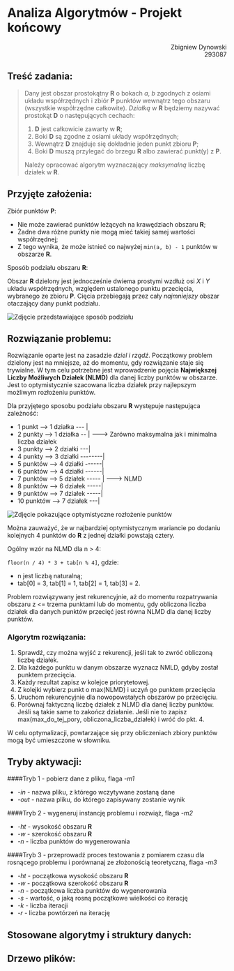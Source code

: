 # Analiza Algorytmów - Projekt końcowy

<p align="right"> Zbigniew Dynowski<br>293087</p>

## Treść zadania:

> Dany jest obszar prostokątny **R** o bokach *a*, *b* zgodnych z osiami układu współrzędnych i zbiór **P** punktów wewnątrz tego obszaru (wszystkie współrzędne całkowite). *Działką* w **R** będziemy nazywać prostokąt **D** o następujących cechach:
>
> 1. **D** jest całkowicie zawarty w **R**;
> 2. Boki **D** są zgodne z osiami układy współrzędnych;
> 3. Wewnątrz **D** znajduje się dokładnie jeden punkt zbioru **P**;
> 4. Boki **D** muszą przylegać do brzegu **R** albo zawierać punkt(y) z **P**.
>
> Należy opracować algorytm wyznaczający *maksymalną* liczbę działek w **R**.

## Przyjęte założenia:

Zbiór punktów **P**:

* Nie może zawierać punktów leżących na krawędziach obszaru **R**;
* Żadne dwa różne punkty nie mogą mieć takiej samej wartości współrzędnej;
* Z tego wynika, że może istnieć co najwyżej `min(a, b) - 1` punktów w obszarze **R**.

Sposób podziału obszaru **R**:

Obszar **R** dzielony jest jednocześnie dwiema prostymi wzdłuż osi *X* i *Y* układu współrzędnych, względem ustalonego punktu przecięcia, wybranego ze zbioru **P**. Cięcia przebiegają przez cały *najmniejszy* obszar otaczający dany punkt podziału.

![Zdjęcie przedstawiające sposób podziału](/path "Podział na zdjęciu następuje zgodnie z numeracją punktów przecięcia")

## Rozwiązanie problemu:

Rozwiązanie oparte jest na zasadzie *dziel i rządź*. Początkowy problem dzielony jest na mniejsze, aż do momentu, gdy rozwiązanie staje się trywialne. W tym celu potrzebne jest wprowadzenie pojęcia **Największej Liczby Możliwych Działek (NLMD)** dla danej liczby punktów w obszarze. Jest to optymistycznie szacowana liczba działek przy najlepszym możliwym rozłożeniu punktów. 

Dla przyjętego sposobu podziału obszaru **R** występuje następująca zależność:

* 1 punkt  -->  1 działka --- |
* 2 punkty  -->  1 działka -- | ---> Zarówno maksymalna jak i minimalna liczba działek
* 3 punkty  -->  2 działki ---|
* 4 punkty  -->  3 działki --------|
* 5 punktów  -->  4 działki ------|
* 6 punktów  -->  4 działki ------|
* 7 punktów  -->  5 działek ----- | ---> NLMD
* 8 punktów  -->  6 działek -----|
* 9 punktów  -->  7 działek -----|
* 10 punktów  -->  7 działek ---|

![Zdjęcie pokazujące optymistyczne rozłożenie punktów](/path "Działki przy optymistycznym rozłożeniu punktów")

Można zauważyć, że w najbardziej optymistycznym wariancie po dodaniu kolejnych 4 punktów do **R** z jednej działki powstają cztery.

Ogólny wzór na NLMD dla n > 4:

`floor(n / 4) * 3 + tab[n % 4]`, gdzie:

* n jest liczbą naturalną;
* tab[0] = 3, tab[1] = 1, tab[2] = 1, tab[3] = 2.

Problem rozwiązywany jest rekurencyjnie, aż do momentu rozpatrywania obszaru z <= trzema punktami lub do momentu, gdy obliczona liczba działek dla danych punktów przecięć jest równa NLMD dla danej liczby punktów. 

### Algorytm rozwiązania:

1. Sprawdź, czy można wyjść z rekurencji, jeśli tak to zwróć obliczoną liczbę działek.
2. Dla każdego punktu w danym obszarze wyznacz NMLD, gdyby został punktem przecięcia.
3. Każdy rezultat zapisz w kolejce priorytetowej.
4. Z kolejki wybierz punkt o max(NLMD) i uczyń go punktem przecięcia
5. Uruchom rekurencyjnie dla nowopowstałych obszarów po przecięciu.
6. Porównaj faktyczną liczbę działek z NLMD dla danej liczby punktów. Jeśli są takie same to zakończ działanie. Jeśli nie to zapisz max(max_do_tej_pory, obliczona_liczba_działek) i wróć do pkt. 4.

W celu optymalizacji, powtarzające się przy obliczeniach zbiory punktów mogą być umieszczone w słowniku.

## Tryby aktywacji:

####Tryb 1 - pobierz dane z pliku, flaga *-m1*
* *-in* - nazwa pliku, z którego wczytywane zostaną dane
* *-out* - nazwa pliku, do którego zapisywany zostanie wynik

####Tryb 2 - wygeneruj instancję problemu i rozwiąż, flaga *-m2*
* *-ht* - wysokość obszaru **R**
* *-w* - szerokość obszaru **R**
* *-n* - liczba punktów do wygenerowania

####Tryb 3 - przeprowadź proces testowania z pomiarem czasu dla rosnącego problemu i porównanaj ze złożonością teoretyczną, flaga *-m3*
* *-ht* - początkowa wysokość obszaru **R**
* *-w* - początkowa szerokość obszaru **R**
* *-n* - początkowa liczba punktów do wygenerowania
* *-s* - wartość, o jaką rosną początkowe wielkości co iterację
* *-k* - liczba iteracji
* *-r* - liczba powtórzeń na iterację

## Stosowane algorytmy i struktury danych:



## Drzewo plików:





